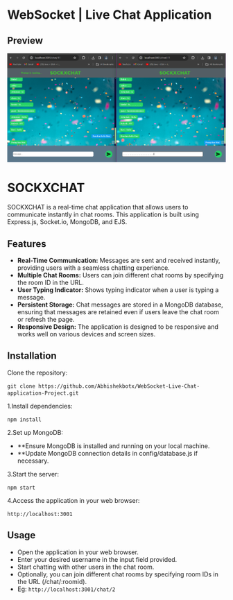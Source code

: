 # WebSocket | Live Chat Application

## Preview
![This is an alt text.](./public/image.png "This is a sample image.")

# SOCKXCHAT

SOCKXCHAT is a real-time chat application that allows users to communicate instantly in chat rooms. This application is built using Express.js, Socket.io, MongoDB, and EJS.

## Features

- **Real-Time Communication:** Messages are sent and received instantly, providing users with a seamless chatting experience.
- **Multiple Chat Rooms:** Users can join different chat rooms by specifying the room ID in the URL.
- **User Typing Indicator:** Shows typing indicator when a user is typing a message.
- **Persistent Storage:** Chat messages are stored in a MongoDB database, ensuring that messages are retained even if users leave the chat room or refresh the page.
- **Responsive Design:** The application is designed to be responsive and works well on various devices and screen sizes.

## Installation

 Clone the repository:

   ```
   git clone https://github.com/Abhishekbotx/WebSocket-Live-Chat-application-Project.git
   ```


1.Install dependencies:
```
npm install
```

2.Set up MongoDB:
 - **Ensure MongoDB is installed and running on your local machine.
 - **Update MongoDB connection details in config/database.js if necessary.
   
3.Start the server:
```
npm start
```
4.Access the application in your web browser:
```
http://localhost:3001
```
## Usage
 - Open the application in your web browser.
 - Enter your desired username in the input field provided.
 - Start chatting with other users in the chat room.
 - Optionally, you can join different chat rooms by specifying room IDs in the URL (/chat/:roomid).
 - Eg: ```http://localhost:3001/chat/2```
